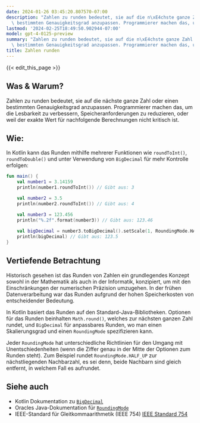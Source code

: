```yaml
---
date: 2024-01-26 03:45:20.807570-07:00
description: "Zahlen zu runden bedeutet, sie auf die n\xE4chste ganze Zahl oder einen\
  \ bestimmten Genauigkeitsgrad anzupassen. Programmierer machen das, um die Lesbarkeit\u2026"
lastmod: '2024-02-25T18:49:50.902944-07:00'
model: gpt-4-0125-preview
summary: "Zahlen zu runden bedeutet, sie auf die n\xE4chste ganze Zahl oder einen\
  \ bestimmten Genauigkeitsgrad anzupassen. Programmierer machen das, um die Lesbarkeit\u2026"
title: Zahlen runden
---
```


{{< edit_this_page >}}

## Was & Warum?

Zahlen zu runden bedeutet, sie auf die nächste ganze Zahl oder einen bestimmten Genauigkeitsgrad anzupassen. Programmierer machen das, um die Lesbarkeit zu verbessern, Speicheranforderungen zu reduzieren, oder weil der exakte Wert für nachfolgende Berechnungen nicht kritisch ist.

## Wie:

In Kotlin kann das Runden mithilfe mehrerer Funktionen wie `roundToInt()`, `roundToDouble()` und unter Verwendung von `BigDecimal` für mehr Kontrolle erfolgen:

```kotlin
fun main() {
    val number1 = 3.14159
    println(number1.roundToInt()) // Gibt aus: 3

    val number2 = 3.5
    println(number2.roundToInt()) // Gibt aus: 4

    val number3 = 123.456
    println("%.2f".format(number3)) // Gibt aus: 123.46
    
    val bigDecimal = number3.toBigDecimal().setScale(1, RoundingMode.HALF_EVEN)
    println(bigDecimal) // Gibt aus: 123.5
}
```

## Vertiefende Betrachtung

Historisch gesehen ist das Runden von Zahlen ein grundlegendes Konzept sowohl in der Mathematik als auch in der Informatik, konzipiert, um mit den Einschränkungen der numerischen Präzision umzugehen. In der frühen Datenverarbeitung war das Runden aufgrund der hohen Speicherkosten von entscheidender Bedeutung.

In Kotlin basiert das Runden auf den Standard-Java-Bibliotheken. Optionen für das Runden beinhalten `Math.round()`, welches zur nächsten ganzen Zahl rundet, und `BigDecimal` für anpassbares Runden, wo man einen Skalierungsgrad und einen `RoundingMode` spezifizieren kann. 

Jeder `RoundingMode` hat unterschiedliche Richtlinien für den Umgang mit Unentschiedenheiten (wenn die Ziffer genau in der Mitte der Optionen zum Runden steht). Zum Beispiel rundet `RoundingMode.HALF_UP` zur nächstliegenden Nachbarzahl, es sei denn, beide Nachbarn sind gleich entfernt, in welchem Fall es aufrundet.

## Siehe auch

- Kotlin Dokumentation zu [`BigDecimal`](https://kotlinlang.org/api/latest/jvm/stdlib/kotlin/java.math.-big-decimal/index.html)
- Oracles Java-Dokumentation für [`RoundingMode`](https://docs.oracle.com/javase/8/docs/api/java/math/RoundingMode.html)
- IEEE-Standard für Gleitkommaarithmetik (IEEE 754) [IEEE Standard 754](https://ieeexplore.ieee.org/document/4610935)
